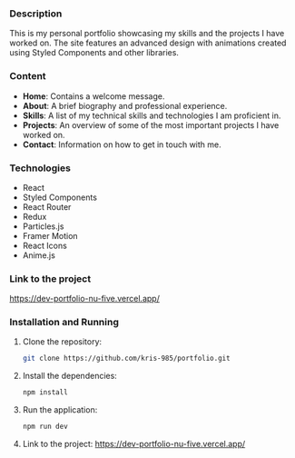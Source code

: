 ### Description
This is my personal portfolio showcasing my skills and the projects I have worked on. The site features an advanced design with animations created using Styled Components and other libraries.

### Content
- **Home**: Contains a welcome message.
- **About**: A brief biography and professional experience.
- **Skills**: A list of my technical skills and technologies I am proficient in.
- **Projects**: An overview of some of the most important projects I have worked on.
- **Contact**: Information on how to get in touch with me.

### Technologies
- React
- Styled Components
- React Router
- Redux
- Particles.js
- Framer Motion
- React Icons
- Anime.js

### Link to the project
https://dev-portfolio-nu-five.vercel.app/

### Installation and Running
1. Clone the repository:
    ```bash
    git clone https://github.com/kris-985/portfolio.git
    ```
2. Install the dependencies:
    ```bash
    npm install
    ```
3. Run the application:
    ```bash
    npm run dev
    ```
    
4. Link to the project:
https://dev-portfolio-nu-five.vercel.app/

